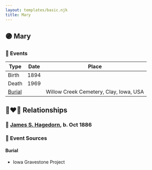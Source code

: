 ```yaml
---
layout: templates/basic.njk
title: Mary
---
```

## 🟣 Mary

### 📆 Events

Type | Date | Place
------ | ------ | ------
Birth | 1894 |
Death | 1969 |
[Burial](#event-9d708862-3539-4d4b-acf3-634198eec50b) |  | Willow Creek Cemetery, Clay, Iowa, USA

## 👩‍❤️‍👨 Relationships

### 🔵 [James S. Hagedorn](/people/7/70562989), b. Oct 1886

### 📰 Event Sources

#### <a id="event-9d708862-3539-4d4b-acf3-634198eec50b"></a> Burial
* Iowa Gravestone Project
